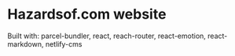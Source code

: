 # Hazardsof.com website



Built with: parcel-bundler, react, reach-router, react-emotion, react-markdown, netlify-cms



